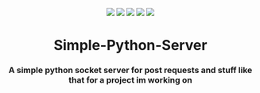 <p class="infos" align="center">
  <img src="https://img.shields.io/github/contributors/TerrificTable/Simple-Python-Server.svg?style=for-the-badge"/>
  <img src="https://img.shields.io/github/forks/TerrificTable/Simple-Python-Server.svg?style=for-the-badge"/>
  <img src="https://img.shields.io/github/stars/TerrificTable/Simple-Python-Server.svg?style=for-the-badge"/>
  <img src="https://img.shields.io/github/issues/TerrificTable/Simple-Python-Server.svg?style=for-the-badge"/>
  <img src="https://img.shields.io/github/license/TerrificTable/Simple-Python-Server.svg?style=for-the-badge"/>
</p>

<div align="center">
    <h1>Simple-Python-Server</h>
    <h3>A simple python socket server for post requests and stuff like that for a project im working on</h3>
</div>